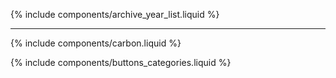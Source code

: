 ---
---

{% include components/archive_year_list.liquid %}

--------

{% include components/carbon.liquid %}

{% include components/buttons_categories.liquid %}
